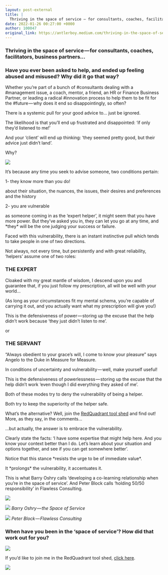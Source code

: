 ```yaml
---
layout: post-external
title: |
  Thriving in the space of service — for consultants, coaches, facilitators, business partners…
date: 2022-01-26 00:27:00 +0000
author: 100047
original_link: https://antlerboy.medium.com/thriving-in-the-space-of-service-for-consultants-coaches-facilitators-business-partners-213fa667e1d5?source=rss-97852f5a56ae------2
---
```


### Thriving in the space of service — for consultants, coaches, facilitators, business partners…

### Have you ever been asked to help, and ended up feeling abused and misused? Why did it go that way?

Whether you’re part of a bunch of #consultants dealing with a #management issue, a coach, mentor, a friend, an HR or Finance Business Partner, or leading a radical #innovation process to help them to be fit for the #future — why does it end so disappointingly, so often?

There is a systemic pull for your good advice to… just be ignored.

The likelihood is that you’ll end up frustrated and disappointed: ‘if only they’d listened to me!’

And your ‘client’ will end up thinking: ‘they seemed pretty good, but their advice just didn’t land’.

Why?

![](https://cdn-images-1.medium.com/max/752/1*g4gsjaUwCxohCWn_TxuvuA.png)

It’s because any time you seek to advise someone, two conditions pertain:

1- they know more than you do!

about their situation, the nuances, the issues, their desires and preferences and the history

2- you are vulnerable

as someone coming in as the ‘expert helper’, it might seem that you have more power. But they’ve asked you in, they can let you go at any time, and \*they\* will be the one judging your success or failure.

Faced with this vulnerability, there is an instant instinctive pull which tends to take people in one of two directions.

Not always, not every time, but persistently and with great reliability, ‘helpers’ assume one of two roles:

### **THE EXPERT**

Cloaked with my great mantle of wisdom, I descend upon you and guarantee that, if you just follow my prescription, all will be well with your world…

(As long as your circumstances fit my mental schema, you’re capable of carrying it out, and you actually want what my prescription will give you!)

This is the defensiveness of power — storing up the excuse that the help didn’t work because ‘they just didn’t listen to me’.

or

### **THE SERVANT**

“Always obedient to your grace’s will, I come to know your pleasure” says Angelo to the Duke in Measure for Measure.

In conditions of uncertainty and vulnerability — well, make yourself useful!

This is the defensiveness of powerlessness — storing up the excuse that the help didn’t work ‘even though I did everything they asked of me’.

Both of these modes try to deny the vulnerability of being a helper.

Both try to keep the superiority of the helper safe.

What’s the alternative? Well, join the [RedQuadrant tool shed](https://bit.ly/RQtoolshedshowandtell) and find out! More, as they say, in the comments…

…but actually, the answer is to embrace the vulnerability.

Clearly state the facts: ‘I have some expertise that might help here. And you know your context better than I do. Let’s learn about your situation and options together, and see if you can get somewhere better’.

Notice that this stance \*resists the urge to be of immediate value\*.

It \*prolongs\* the vulnerability, it accentuates it.

This is what Barry Oshry calls ‘developing a co-learning relationship when you’re in the space of service’. And Peter Block calls ‘holding 50/50 responsibility’ in Flawless Consulting.

![](https://cdn-images-1.medium.com/max/898/1*Rjy7Pn-N4ItB29dc5Cazbw.png)

![](https://cdn-images-1.medium.com/max/963/1*hyhoa-_HPI_e4TY0Pwdw2w.png)
_Barry Oshry — the Space of Service_

![](https://cdn-images-1.medium.com/max/758/1*gNTiDa_3hfd1tUsfHa0ouQ.png)
_Peter Block — Flawless Consulting_

### **When have you been in the ‘space of service’? How did that work out for you?**

![](https://cdn-images-1.medium.com/max/963/1*FnnjZuVq6nu6UCWBNprpCA.png)

If you’d like to join me in the RedQuadrant tool shed, [click here](https://bit.ly/RQtoolshedshowandtell).

 ![](https://medium.com/_/stat?event=post.clientViewed&referrerSource=full_rss&postId=213fa667e1d5)
